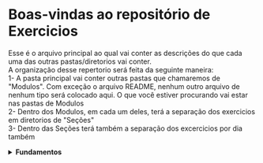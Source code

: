 # Boas-vindas ao repositório de Exercicios 

Esse é o arquivo principal ao qual vai conter as descrições do que cada uma das outras pastas/diretorios vai conter. <br>
A organização desse repertorio será feita da seguinte maneira:<br>
1- A pasta principal vai conter outras pastas que chamaremos de "Modulos". Com exceção o arquivo README, nenhum outro arquivo de nenhum tipo será colocado aqui. O que você estiver procurando vai estar nas pastas de Modulos <br>
2- Dentro dos Modulos, em cada um deles, terá a separação dos exercicios em diretorios de "Seções"<br> 
3- Dentro das Seções terá também a separação dos excercicios por dia também <br>

<details>
  <summary><strong>Fundamentos</strong></summary><br />
  <P>Nosso primeiro módulo te ensinará tudo que você precisa saber para iniciar sua carreira no mundo do desenvolvimento Web, virando uma pessoa preparada para os módulos de front-end e back-end.      Vamos te guiar, etapa a etapa, por toda essa jornada!<br>
    Para começar, os primeiros exercicios serão basicos, baseados apenas em Unix/shell, Git também será importante para guardar de maneira eficiente e segura os versionamentos de cada um dos excercicios. <br>
    Em seguida, vamos para o desenvolvimento web, com exercicios usando HTML, estilizá-los com o CSS e criar comportamentos customizados com o JavaScript. <br>
    Após esse ciclo, os proximos exercicios serão sobre criação de sites responsivos com um CSS mais elegante e eficiente.<br>
    Por fim, vamos para JavaScript integralmente, incluindo HOF, código assíncrono, testes unitários e outros recursos avançados que serão introduzidos com o passar do tempo.</p> 
</details>
